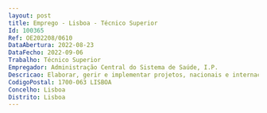 ```yaml
--- 
layout: post
title: Emprego - Lisboa - Técnico Superior
Id: 100365
Ref: OE202208/0610
DataAbertura: 2022-08-23
DataFecho: 2022-09-06
Trabalho: Técnico Superior
Empregador: Administração Central do Sistema de Saúde, I.P.
Descricao: Elaborar, gerir e implementar projetos, nacionais e internacionais, que promovam a gestão de cuidados de saúde e a inovação e desenvolvimento organizacional do SNS, em articulação com as demais unidades da ACSS.
CodigoPostal: 1700-063 LISBOA
Concelho: Lisboa
Distrito: Lisboa
--- 
```

